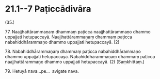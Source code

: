 

# 21.1--7 Paṭiccādivāra



(35.)

77\. Naajjhattārammaṇaṃ dhammaṃ paṭicca naajjhattārammaṇo dhammo uppajjati hetupaccayā. Naajjhattārammaṇaṃ dhammaṃ paṭicca nabahiddhārammaṇo dhammo uppajjati hetupaccayā. (2)

78\. Nabahiddhārammaṇaṃ dhammaṃ paṭicca nabahiddhārammaṇo dhammo uppajjati hetupaccayā. Nabahiddhārammaṇaṃ dhammaṃ paṭicca naajjhattārammaṇo dhammo uppajjati hetupaccayā. (2) (Saṃkhittaṃ.)

79\. Hetuyā nava…pe…  avigate nava.




